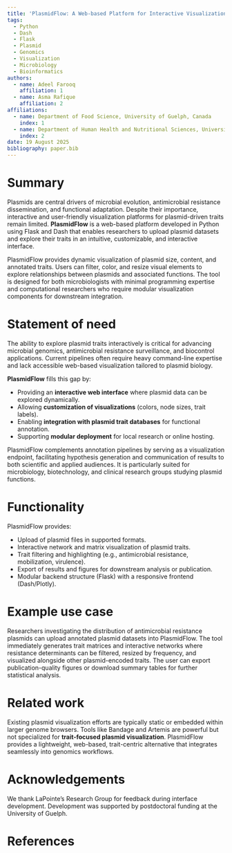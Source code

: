 ```yaml
---
title: 'PlasmidFlow: A Web-based Platform for Interactive Visualization of Plasmid-Driven Traits'
tags:
  - Python
  - Dash
  - Flask
  - Plasmid
  - Genomics
  - Visualization
  - Microbiology
  - Bioinformatics
authors:
  - name: Adeel Farooq
    affiliation: 1
  - name: Asma Rafique
    affiliation: 2
affiliations:
  - name: Department of Food Science, University of Guelph, Canada
    index: 1
  - name: Department of Human Health and Nutritional Sciences, University of Guelph, Canada
    index: 2
date: 19 August 2025
bibliography: paper.bib
---
```


# Summary

Plasmids are central drivers of microbial evolution, antimicrobial resistance dissemination, and functional adaptation. Despite their importance, interactive and user-friendly visualization platforms for plasmid-driven traits remain limited. **PlasmidFlow** is a web-based platform developed in Python using Flask and Dash that enables researchers to upload plasmid datasets and explore their traits in an intuitive, customizable, and interactive interface.

PlasmidFlow provides dynamic visualization of plasmid size, content, and annotated traits. Users can filter, color, and resize visual elements to explore relationships between plasmids and associated functions. The tool is designed for both microbiologists with minimal programming expertise and computational researchers who require modular visualization components for downstream integration.

# Statement of need

The ability to explore plasmid traits interactively is critical for advancing microbial genomics, antimicrobial resistance surveillance, and biocontrol applications. Current pipelines often require heavy command-line expertise and lack accessible web-based visualization tailored to plasmid biology.

**PlasmidFlow** fills this gap by:
- Providing an **interactive web interface** where plasmid data can be explored dynamically.
- Allowing **customization of visualizations** (colors, node sizes, trait labels).
- Enabling **integration with plasmid trait databases** for functional annotation.
- Supporting **modular deployment** for local research or online hosting.

PlasmidFlow complements annotation pipelines by serving as a visualization endpoint, facilitating hypothesis generation and communication of results to both scientific and applied audiences. It is particularly suited for microbiology, biotechnology, and clinical research groups studying plasmid functions.

# Functionality

PlasmidFlow provides:
- Upload of plasmid files in supported formats.
- Interactive network and matrix visualization of plasmid traits.
- Trait filtering and highlighting (e.g., antimicrobial resistance, mobilization, virulence).
- Export of results and figures for downstream analysis or publication.
- Modular backend structure (Flask) with a responsive frontend (Dash/Plotly).

# Example use case

Researchers investigating the distribution of antimicrobial resistance plasmids can upload annotated plasmid datasets into PlasmidFlow. The tool immediately generates trait matrices and interactive networks where resistance determinants can be filtered, resized by frequency, and visualized alongside other plasmid-encoded traits. The user can export publication-quality figures or download summary tables for further statistical analysis.

# Related work

Existing plasmid visualization efforts are typically static or embedded within larger genome browsers. Tools like Bandage and Artemis are powerful but not specialized for **trait-focused plasmid visualization**. PlasmidFlow provides a lightweight, web-based, trait-centric alternative that integrates seamlessly into genomics workflows.

# Acknowledgements

We thank LaPointe’s Research Group for feedback during interface development. Development was supported by postdoctoral funding at the University of Guelph.

# References

